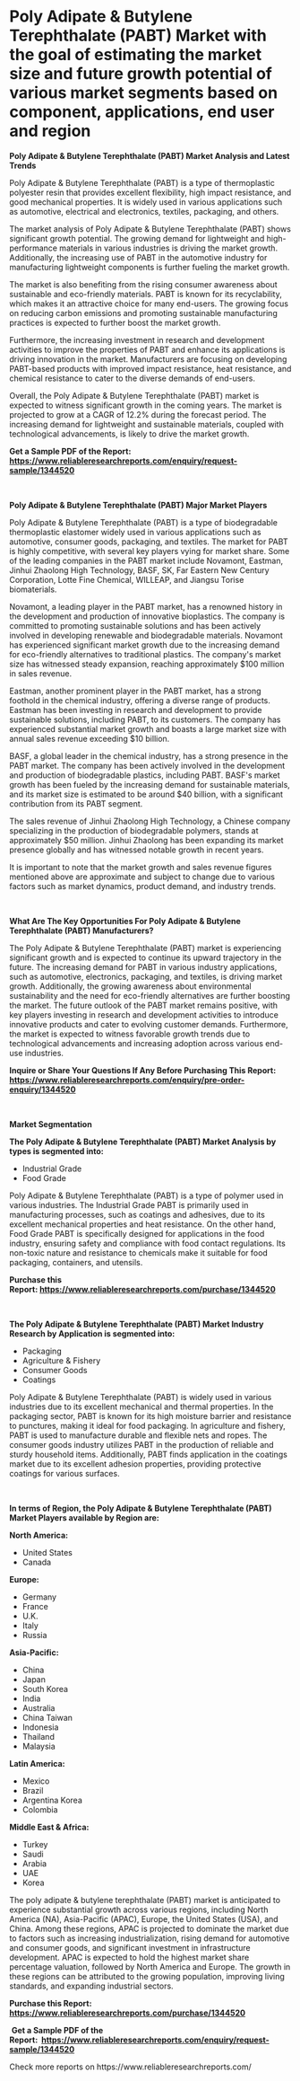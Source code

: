 <p><h1>Poly Adipate & Butylene Terephthalate (PABT) Market with the goal of estimating the market size and future growth potential of various market segments based on component, applications, end user and region</h1></p><p><strong>Poly Adipate & Butylene Terephthalate (PABT) Market Analysis and Latest Trends</strong></p>
<p><p>Poly Adipate & Butylene Terephthalate (PABT) is a type of thermoplastic polyester resin that provides excellent flexibility, high impact resistance, and good mechanical properties. It is widely used in various applications such as automotive, electrical and electronics, textiles, packaging, and others.</p><p>The market analysis of Poly Adipate & Butylene Terephthalate (PABT) shows significant growth potential. The growing demand for lightweight and high-performance materials in various industries is driving the market growth. Additionally, the increasing use of PABT in the automotive industry for manufacturing lightweight components is further fueling the market growth.</p><p>The market is also benefiting from the rising consumer awareness about sustainable and eco-friendly materials. PABT is known for its recyclability, which makes it an attractive choice for many end-users. The growing focus on reducing carbon emissions and promoting sustainable manufacturing practices is expected to further boost the market growth.</p><p>Furthermore, the increasing investment in research and development activities to improve the properties of PABT and enhance its applications is driving innovation in the market. Manufacturers are focusing on developing PABT-based products with improved impact resistance, heat resistance, and chemical resistance to cater to the diverse demands of end-users.</p><p>Overall, the Poly Adipate & Butylene Terephthalate (PABT) market is expected to witness significant growth in the coming years. The market is projected to grow at a CAGR of 12.2% during the forecast period. The increasing demand for lightweight and sustainable materials, coupled with technological advancements, is likely to drive the market growth.</p></p>
<p><strong>Get a Sample PDF of the Report:&nbsp; <a href="https://www.reliableresearchreports.com/enquiry/request-sample/1344520">https://www.reliableresearchreports.com/enquiry/request-sample/1344520</a></strong></p>
<p>&nbsp;</p>
<p><strong>Poly Adipate & Butylene Terephthalate (PABT) Major Market Players</strong></p>
<p><p>Poly Adipate & Butylene Terephthalate (PABT) is a type of biodegradable thermoplastic elastomer widely used in various applications such as automotive, consumer goods, packaging, and textiles. The market for PABT is highly competitive, with several key players vying for market share. Some of the leading companies in the PABT market include Novamont, Eastman, Jinhui Zhaolong High Technology, BASF, SK, Far Eastern New Century Corporation, Lotte Fine Chemical, WILLEAP, and Jiangsu Torise biomaterials.</p><p>Novamont, a leading player in the PABT market, has a renowned history in the development and production of innovative bioplastics. The company is committed to promoting sustainable solutions and has been actively involved in developing renewable and biodegradable materials. Novamont has experienced significant market growth due to the increasing demand for eco-friendly alternatives to traditional plastics. The company's market size has witnessed steady expansion, reaching approximately $100 million in sales revenue.</p><p>Eastman, another prominent player in the PABT market, has a strong foothold in the chemical industry, offering a diverse range of products. Eastman has been investing in research and development to provide sustainable solutions, including PABT, to its customers. The company has experienced substantial market growth and boasts a large market size with annual sales revenue exceeding $10 billion.</p><p>BASF, a global leader in the chemical industry, has a strong presence in the PABT market. The company has been actively involved in the development and production of biodegradable plastics, including PABT. BASF's market growth has been fueled by the increasing demand for sustainable materials, and its market size is estimated to be around $40 billion, with a significant contribution from its PABT segment.</p><p>The sales revenue of Jinhui Zhaolong High Technology, a Chinese company specializing in the production of biodegradable polymers, stands at approximately $50 million. Jinhui Zhaolong has been expanding its market presence globally and has witnessed notable growth in recent years.</p><p>It is important to note that the market growth and sales revenue figures mentioned above are approximate and subject to change due to various factors such as market dynamics, product demand, and industry trends.</p></p>
<p>&nbsp;</p>
<p><strong>What Are The Key Opportunities For Poly Adipate & Butylene Terephthalate (PABT) Manufacturers?</strong></p>
<p><p>The Poly Adipate & Butylene Terephthalate (PABT) market is experiencing significant growth and is expected to continue its upward trajectory in the future. The increasing demand for PABT in various industry applications, such as automotive, electronics, packaging, and textiles, is driving market growth. Additionally, the growing awareness about environmental sustainability and the need for eco-friendly alternatives are further boosting the market. The future outlook of the PABT market remains positive, with key players investing in research and development activities to introduce innovative products and cater to evolving customer demands. Furthermore, the market is expected to witness favorable growth trends due to technological advancements and increasing adoption across various end-use industries.</p></p>
<p><strong>Inquire or Share Your Questions If Any Before Purchasing This Report: <a href="https://www.reliableresearchreports.com/enquiry/pre-order-enquiry/1344520">https://www.reliableresearchreports.com/enquiry/pre-order-enquiry/1344520</a></strong></p>
<p>&nbsp;</p>
<p><strong>Market Segmentation</strong></p>
<p><strong>The Poly Adipate & Butylene Terephthalate (PABT) Market Analysis by types is segmented into:</strong></p>
<p><ul><li>Industrial Grade</li><li>Food Grade</li></ul></p>
<p><p>Poly Adipate & Butylene Terephthalate (PABT) is a type of polymer used in various industries. The Industrial Grade PABT is primarily used in manufacturing processes, such as coatings and adhesives, due to its excellent mechanical properties and heat resistance. On the other hand, Food Grade PABT is specifically designed for applications in the food industry, ensuring safety and compliance with food contact regulations. Its non-toxic nature and resistance to chemicals make it suitable for food packaging, containers, and utensils.</p></p>
<p><strong>Purchase this Report:&nbsp;<a href="https://www.reliableresearchreports.com/purchase/1344520">https://www.reliableresearchreports.com/purchase/1344520</a></strong></p>
<p>&nbsp;</p>
<p><strong>The Poly Adipate & Butylene Terephthalate (PABT) Market Industry Research by Application is segmented into:</strong></p>
<p><ul><li>Packaging</li><li>Agriculture & Fishery</li><li>Consumer Goods</li><li>Coatings</li></ul></p>
<p><p>Poly Adipate & Butylene Terephthalate (PABT) is widely used in various industries due to its excellent mechanical and thermal properties. In the packaging sector, PABT is known for its high moisture barrier and resistance to punctures, making it ideal for food packaging. In agriculture and fishery, PABT is used to manufacture durable and flexible nets and ropes. The consumer goods industry utilizes PABT in the production of reliable and sturdy household items. Additionally, PABT finds application in the coatings market due to its excellent adhesion properties, providing protective coatings for various surfaces.</p></p>
<p>&nbsp;</p>
<p><strong>In terms of Region, the Poly Adipate & Butylene Terephthalate (PABT) Market Players available by Region are:</strong></p>
<p>
    <p> <strong> North America: </strong>
        <ul>
            <li>United States</li>
            <li>Canada</li>
        </ul>
        </p> 
    <p> <strong> Europe: </strong>
        <ul>
            <li>Germany</li>
            <li>France</li>
            <li>U.K.</li>
            <li>Italy</li>
            <li>Russia</li>
        </ul>
        </p> 
    <p> <strong> Asia-Pacific: </strong>
        <ul>
            <li>China</li>
            <li>Japan</li>
            <li>South Korea</li>
            <li>India</li>
            <li>Australia</li>
            <li>China Taiwan</li>
            <li>Indonesia</li>
            <li>Thailand</li>
            <li>Malaysia</li>
        </ul>
        </p> 
    <p> <strong> Latin America: </strong>
        <ul>
            <li>Mexico</li>
            <li>Brazil</li>
            <li>Argentina Korea</li>
            <li>Colombia</li>
        </ul>
        </p> 
    <p> <strong> Middle East & Africa: </strong>
        <ul>
            <li>Turkey</li>
            <li>Saudi</li>
            <li>Arabia</li>
            <li>UAE</li>
            <li>Korea</li>
        </ul>
    </p>
    </p>
<p><p>The poly adipate & butylene terephthalate (PABT) market is anticipated to experience substantial growth across various regions, including North America (NA), Asia-Pacific (APAC), Europe, the United States (USA), and China. Among these regions, APAC is projected to dominate the market due to factors such as increasing industrialization, rising demand for automotive and consumer goods, and significant investment in infrastructure development. APAC is expected to hold the highest market share percentage valuation, followed by North America and Europe. The growth in these regions can be attributed to the growing population, improving living standards, and expanding industrial sectors.</p></p>
<p><strong>Purchase this Report: <a href="https://www.reliableresearchreports.com/purchase/1344520">https://www.reliableresearchreports.com/purchase/1344520</a></strong></p>
<p>&nbsp;<strong>Get a Sample PDF of the Report:&nbsp;&nbsp;<a href="https://www.reliableresearchreports.com/enquiry/request-sample/1344520">https://www.reliableresearchreports.com/enquiry/request-sample/1344520</a></strong></p>
<p><strong></strong></p>
<p>Check more reports on https://www.reliableresearchreports.com/</p>